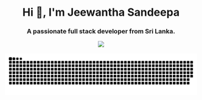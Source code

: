 <h1 align="center">Hi 👋, I'm Jeewantha Sandeepa</h1>
<h3 align="center">A passionate full stack developer from Sri Lanka.</h3>

<p align="center">
  <img src="https://github.com/7oSkaaa/7oSkaaa/raw/main/Images/about_me.gif?raw=true" style="max-width: 100%;">
</p>


<p align="center">
  <img  src="https://raw.githubusercontent.com/Elanza-48/Elanza-48/main/resources/img/github-contribution-grid-snake.svg"
    alt="example" />
</p>




